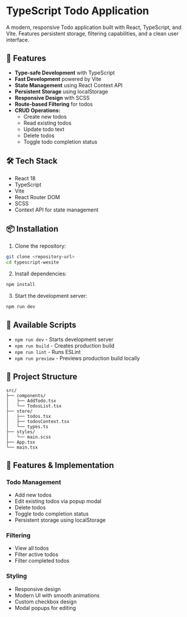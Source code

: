 # TypeScript Todo Application

A modern, responsive Todo application built with React, TypeScript, and Vite. Features persistent storage, filtering capabilities, and a clean user interface.

## 🚀 Features

- **Type-safe Development** with TypeScript
- **Fast Development** powered by Vite
- **State Management** using React Context API
- **Persistent Storage** using localStorage
- **Responsive Design** with SCSS
- **Route-based Filtering** for todos
- **CRUD Operations:**
  - Create new todos
  - Read existing todos
  - Update todo text
  - Delete todos
  - Toggle todo completion status

## 🛠️ Tech Stack

- React 18
- TypeScript
- Vite
- React Router DOM
- SCSS
- Context API for state management

## 📦 Installation

1. Clone the repository:

```bash
git clone <repository-url>
cd typescript-wesite
```

2. Install dependencies:

```bash
npm install
```

3. Start the development server:

```bash
npm run dev
```

## 🔧 Available Scripts

- `npm run dev` - Starts development server
- `npm run build` - Creates production build
- `npm run lint` - Runs ESLint
- `npm run preview` - Previews production build locally

## 📁 Project Structure

```
src/
├── components/
│   ├── AddTodo.tsx
│   └── TodosList.tsx
├── store/
│   ├── todos.tsx
│   ├── todosContext.tsx
│   └── types.ts
├── styles/
│   └── main.scss
├── App.tsx
└── main.tsx
```

## 🎨 Features & Implementation

### Todo Management

- Add new todos
- Edit existing todos via popup modal
- Delete todos
- Toggle todo completion status
- Persistent storage using localStorage

### Filtering

- View all todos
- Filter active todos
- Filter completed todos

### Styling

- Responsive design
- Modern UI with smooth animations
- Custom checkbox design
- Modal popups for editing

